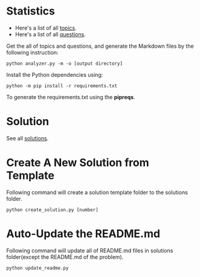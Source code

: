 # Statistics

- Here's a list of all [topics](statistics/topics.md).
- Here's a list of all [questions](statistics/questions.md).

Get the all of topics and questions, and generate the Markdown files by the following instruction:

```shell
python analyzer.py -m -o [output directory]
```

Install the Python dependencies using:

```shell
python -m pip install -r requirements.txt
```

To generate the requirements.txt using the **pipreqs**.

# Solution

See all [solutions](solutions/README.md).

# Create A New Solution from Template

Following command will create a solution template folder to the solutions folder.
```
python create_solution.py [number]
```

# Auto-Update the README.md

Following command will update all of README.md files in solutions folder(except the README.md of the problem).
```
python update_readme.py
```
